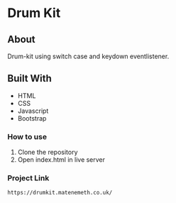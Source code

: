 # Drum Kit 

## About
Drum-kit using switch case and keydown eventlistener.

## Built With
* HTML  
* CSS
* Javascript
* Bootstrap

### How to use 
1. Clone the repository
2. Open index.html in live server

### Project Link

`https://drumkit.matenemeth.co.uk/`


